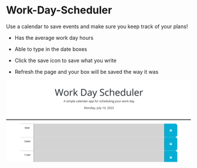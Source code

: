 # Work-Day-Scheduler
Use a calendar to save events and make sure you keep track of your plans!

- Has the average work day hours

- Able to type in the date boxes

- Click the save icon to save what you write

- Refresh the page and your box will be saved the way it was

![Alt text](Images\Work%20screenshot.png)
